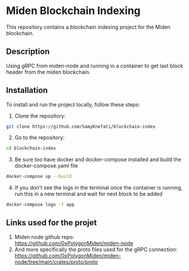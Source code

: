 # Miden Blockchain Indexing

This repository contains a blockchain indexing project for the Miden blockchain.

## Description

Using gRPC from miden-node and running in a container to get last block header from the miden blockchain.


## Installation

To install and run the project locally, follow these steps:

1. Clone the repository:

```bash
git clone https://github.com/SamyKnefati/blockchain-index
```
2. Go to the repository:
```bash
cd blockchain-index
```
  3. Be sure too have docker and docker-compose installed and build the docker-compose.yaml file
  
```bash
docker-compose up --build
```
 4. If you don't see the logs in the terminal once the container is running, run this in a new terminal and wait for next block to be added
 ```bash
docker-compose logs -f app
```

## Links used for the projet

1. Miden node github repo: <br />https://github.com/0xPolygonMiden/miden-node<br />
2. And more specifically the proto files used for the  gRPC connection:<br />
https://github.com/0xPolygonMiden/miden-node/tree/main/crates/proto/proto


